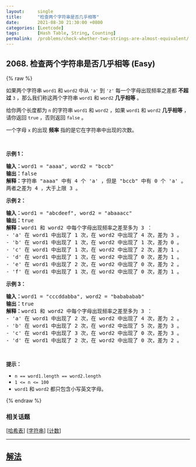 ```yaml
---
layout:     single
title:      "检查两个字符串是否几乎相等"
date:       2021-08-30 21:30:00 +0800
categories: [Leetcode]
tags:       [Hash Table, String, Counting]
permalink:  /problems/check-whether-two-strings-are-almost-equivalent/
---
```


## 2068. 检查两个字符串是否几乎相等 (Easy)

{% raw %}

<p>如果两个字符串 <code>word1</code>&nbsp;和 <code>word2</code>&nbsp;中从 <code>'a'</code>&nbsp;到 <code>'z'</code>&nbsp;每一个字母出现频率之差都 <strong>不超过</strong>&nbsp;<code>3</code>&nbsp;，那么我们称这两个字符串&nbsp;<code>word1</code> 和&nbsp;<code>word2</code> <strong>几乎相等</strong>&nbsp;。</p>

<p>给你两个长度都为&nbsp;<code>n</code>&nbsp;的字符串&nbsp;<code>word1</code> 和&nbsp;<code>word2</code>&nbsp;，如果&nbsp;<code>word1</code>&nbsp;和&nbsp;<code>word2</code>&nbsp;<strong>几乎相等</strong>&nbsp;，请你返回&nbsp;<code>true</code>&nbsp;，否则返回&nbsp;<code>false</code>&nbsp;。</p>

<p>一个字母 <code>x</code>&nbsp;的出现 <strong>频率</strong>&nbsp;指的是它在字符串中出现的次数。</p>

<p>&nbsp;</p>

<p><strong>示例 1：</strong></p>

<pre><b>输入：</b>word1 = "aaaa", word2 = "bccb"
<b>输出：</b>false
<b>解释：</b>字符串 "aaaa" 中有 4 个 'a' ，但是 "bccb" 中有 0 个 'a' 。
两者之差为 4 ，大于上限 3 。
</pre>

<p><strong>示例 2：</strong></p>

<pre><b>输入：</b>word1 = "abcdeef", word2 = "abaaacc"
<b>输出：</b>true
<b>解释：</b>word1 和 word2 中每个字母出现频率之差至多为 3 ：
- 'a' 在 word1 中出现了 1 次，在 word2 中出现了 4 次，差为 3 。
- 'b' 在 word1 中出现了 1 次，在 word2 中出现了 1 次，差为 0 。
- 'c' 在 word1 中出现了 1 次，在 word2 中出现了 2 次，差为 1 。
- 'd' 在 word1 中出现了 1 次，在 word2 中出现了 0 次，差为 1 。
- 'e' 在 word1 中出现了 2 次，在 word2 中出现了 0 次，差为 2 。
- 'f' 在 word1 中出现了 1 次，在 word2 中出现了 0 次，差为 1 。
</pre>

<p><strong>示例 3：</strong></p>

<pre><b>输入：</b>word1 = "cccddabba", word2 = "babababab"
<b>输出：</b>true
<b>解释：</b>word1 和 word2 中每个字母出现频率之差至多为 3 ：
- 'a' 在 word1 中出现了 2 次，在 word2 中出现了 4 次，差为 2 。
- 'b' 在 word1 中出现了 2 次，在 word2 中出现了 5 次，差为 3 。
- 'c' 在 word1 中出现了 3 次，在 word2 中出现了 0 次，差为 3 。
- 'd' 在 word1 中出现了 2 次，在 word2 中出现了 0 次，差为 2 。
</pre>

<p>&nbsp;</p>

<p><strong>提示：</strong></p>

<ul>
	<li><code>n == word1.length == word2.length</code></li>
	<li><code>1 &lt;= n &lt;= 100</code></li>
	<li><code>word1</code> 和&nbsp;<code>word2</code>&nbsp;都只包含小写英文字母。</li>
</ul>

{% endraw %}

### 相关话题
  [[哈希表](https://github.com/awesee/leetcode/tree/master/tag/hash-table/README.md)]
  [[字符串](https://github.com/awesee/leetcode/tree/master/tag/string/README.md)]
  [[计数](https://github.com/awesee/leetcode/tree/master/tag/counting/README.md)]

---

## [解法](https://github.com/awesee/leetcode/tree/master/problems/check-whether-two-strings-are-almost-equivalent)
